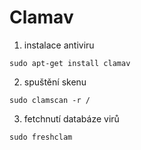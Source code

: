 # Clamav

1. instalace antiviru
```
sudo apt-get install clamav
```

2. spuštění skenu
```
sudo clamscan -r /
```

3. fetchnutí databáze virů
```
sudo freshclam
```